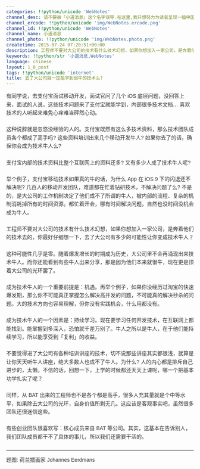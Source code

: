 ```yaml
---
categories: !!python/unicode 'WebNotes'
channel_desc: 请不要被「小道消息」这个名字误导.在这里,我只想努力为读者呈现一幅中国互联网的清明上河图.
channel_ercode: !!python/unicode 'img/WebNotes.ercode.png'
channel_id: !!python/unicode 'WebNotes'
channel_name: 小道消息
channel_photo: !!python/unicode 'img/WebNotes.photo.png'
createtime: 2015-07-24 07:20:51+00:00
description: 工程师不要对大公司的技术有什么技术幻想，如果你想加入一家公司，是奔着他们的技术去的，你最好仔细想一下，去了大公司有多少的可能性让你变成技术牛人？
keywords: !!python/str '小道消息,WebNotes'
language: chinese
layout: 1_0_post
tags: !!python/unicode 'internet'
title: 去了大公司就一定能学到很牛的技术么?
---
```

<div class="rich_media_content" id="js_content">
<p style="font-family: Avenir, sans-serif; line-height: 1.6em; border: 0px; margin-top: 2px; margin-bottom: 22px; padding: 0px; outline: 0px; color: rgb(51, 51, 51); white-space: normal;">
         有同学说，去支付宝面试移动开发，面试官问了几个 iOS 底层问题，没回答上来，面试的人说，这些技术问题来了支付宝就能学到，内部很多技术文档… 喜欢技术的人听起来难免心痒难当砰然心动。
        </p>
<p style="font-family: Avenir, sans-serif; line-height: 1.6em; border: 0px; margin-top: 2px; margin-bottom: 22px; padding: 0px; outline: 0px; color: rgb(51, 51, 51); white-space: normal;">
         这种说辞就是忽悠没经验的人的。支付宝既然有这么多技术资料，那么技术团队成员各个都成了高手吗? 这些资料培训出来几个移动开发牛人? 如果你去了的话，确保你会成为技术牛人么?
        </p>
<p style="font-family: Avenir, sans-serif; line-height: 1.6em; border: 0px; margin-top: 2px; margin-bottom: 22px; padding: 0px; outline: 0px; color: rgb(51, 51, 51); white-space: normal;">
         支付宝内部的技术资料比整个互联网上的资料还多? 又有多少人成了技术牛人呢?
        </p>
<p style="font-family: Avenir, sans-serif; line-height: 1.6em; border: 0px; margin-top: 2px; margin-bottom: 22px; padding: 0px; outline: 0px; color: rgb(51, 51, 51); white-space: normal;">
         举个例子，支付宝移动技术如果真的牛的话，为什么 App 在 iOS 9 下的闪退还不解决呢? 几百人的移动开发团队，难道都在忙着钻研技术，不解决问题了么? 不是的，是大公司的工作机制决定了他们成不了所谓的牛人，被内部的流程、复杂的机制消耗掉所有的时间资源。都忙着开会，哪有时间解决问题，自然也没时间没机会成为牛人。
        </p>
<p style="font-family: Avenir, sans-serif; line-height: 1.6em; border: 0px; margin-top: 2px; margin-bottom: 22px; padding: 0px; outline: 0px; color: rgb(51, 51, 51); white-space: normal;">
         工程师不要对大公司的技术有什么技术幻想，如果你想加入一家公司，是奔着他们的技术去的，你最好仔细想一下，去了大公司有多少的可能性让你变成技术牛人？
        </p>
<p style="font-family: Avenir, sans-serif; line-height: 1.6em; border: 0px; margin-top: 2px; margin-bottom: 22px; padding: 0px; outline: 0px; color: rgb(51, 51, 51); white-space: normal;">
         这种可能性几乎是零。随着爆发增长的时期成为历史，大公司里不会再涌现出来技术牛人。而你还能看到有些牛人出来分享，那是因为他们本来就很牛，现在更是顶着大公司的光环罢了。
        </p>
<p style="font-family: Avenir, sans-serif; line-height: 1.6em; border: 0px; margin-top: 2px; margin-bottom: 22px; padding: 0px; outline: 0px; color: rgb(51, 51, 51); white-space: normal;">
         成为技术牛人的一个重要前提是：机遇。再举个例子，如果你没经历过淘宝的快速爆发期，那么你不可能真正掌握怎么解决高并发的问题，不可能真的解决秒杀的问题。大的技术方向也容易理解，但你没有实践机会，什么用都没有。
        </p>
<p style="font-family: Avenir, sans-serif; line-height: 1.6em; border: 0px; margin-top: 2px; margin-bottom: 22px; padding: 0px; outline: 0px; color: rgb(51, 51, 51); white-space: normal;">
         成为技术牛人的一个因素是：持续学习。现在要学习任何开发技术，在互联网上都能找到。能掌握到多深入，恐怕就千差万别了。牛人之所以是牛人，在于他们能持续学习，所以能享受到「复利」的收益。
        </p>
<p style="font-family: Avenir, sans-serif; line-height: 1.6em; border: 0px; margin-top: 2px; margin-bottom: 22px; padding: 0px; outline: 0px; color: rgb(51, 51, 51); white-space: normal;">
         不要觉得进了大公司有各种培训讲座的技术，切不说那些讲座其实都很浅，就算是让你天天听牛人讲座，绝大多数人也成不了牛人。为什么? 人的内心都是排斥自己进步的，太懒。不信的话，回想一下，上学的时候都还天天上课呢，哪一个把基本功学扎实了呢？
        </p>
<p style="font-family: Avenir, sans-serif; line-height: 1.6em; border: 0px; margin-top: 2px; margin-bottom: 22px; padding: 0px; outline: 0px; color: rgb(51, 51, 51); white-space: normal;">
         同样，从 BAT 出来的工程师也不是各个都是高手，很多人充其量就是个中等水平，如果除去大公司的光环，自身价值所剩无几。这应该是客观事实吧，虽然很多团队还很迷信这些。
        </p>
<p style="font-family: Avenir, sans-serif; line-height: 1.6em; border: 0px; margin-top: 2px; margin-bottom: 22px; padding: 0px; outline: 0px; color: rgb(51, 51, 51); white-space: normal;">
         有些创业团队很喜欢写：核心成员来自 BAT 等公司。其实，这基本在告诉别人，我们团队成员都干不了具体的事儿，所以我们还需要干活的。
        </p>
<hr style="font-family: Avenir, sans-serif; line-height: 1.6em; border-right-width: 0px; border-bottom-width: 0px; border-left-width: 0px; border-top-style: solid; border-top-color: rgb(234, 234, 234); height: 1px; margin: 1em 0px; padding: 0px; color: rgb(51, 51, 51); white-space: normal;"/>
<p style="font-family: Avenir, sans-serif; line-height: 1.6em; border: 0px; margin-top: 2px; margin-bottom: 22px; padding: 0px; outline: 0px; color: rgb(51, 51, 51); white-space: normal;">
         题图: 荷兰插画家 Johannes Eerdmans
        </p>
<p>
<br/>
</p>
</div>